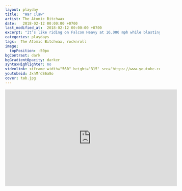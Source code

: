 ```yaml
---
layout: playday
title:  "War Claw"
artist: The Atomic Bitchwax
date:   2018-02-12 00:00:00 +0700
last_modified_at:  2018-02-12 00:00:00 +0700
excerpt: "It’s like riding on Falcon Heavy at 16.000 mph while blasting offs a machine gun straight to those radical fuckers. Rock and roll, baby!"
categories: playdays
tags:  The Atomic Bitchwax, rocknroll
image:
  topPosition: -50px
bgContrast: dark
bgGradientOpacity: darker
syntaxHighlighter: no
videolink: <iframe width="560" height="315" src="https://www.youtube.com/embed/JxhMrdS6a8o" frameborder="0" allowfullscreen></iframe>
youtubeid: JxhMrdS6a8o
cover: tab.jpg
---
```


<iframe width="560" height="315" src="https://www.youtube.com/embed/JxhMrdS6a8o" frameborder="0" allowfullscreen></iframe>
